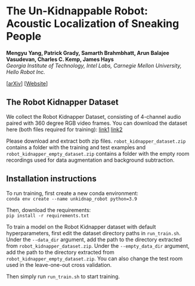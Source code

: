  # The Un-Kidnappable Robot: Acoustic Localization of Sneaking People

**Mengyu Yang, Patrick Grady, Samarth Brahmbhatt, Arun Balajee Vasudevan, Charles C. Kemp, James Hays** \
*Georgia Institute of Technology, Intel Labs, Carnegie Mellon University, Hello Robot Inc.*

[[arXiv](https://arxiv.org/abs/2310.03743)] [[Website](https://sites.google.com/view/unkidnappable-robot)]

## The Robot Kidnapper Dataset

We collect the Robot Kidnapper Dataset, consisting of 4-channel audio paired with 360 degree RGB video frames. You can download the dataset here (both files required for training): [link1]() [link2](https://www.dropbox.com/scl/fi/p2g8ua6zu6rkqnp4bwxxl/robot_kidnapper_empty_dataset.tar?rlkey=mfvlk1iqyebtxruav1b5pyzmd&dl=0)

Please download and extract both zip files. `robot_kidnapper_dataset.zip` contains a folder with the training and test examples and `robot_kidnapper_empty_dataset.zip` contains a folder with the empty room recordings used for data augmentation and background subtraction.

## Installation instructions

To run training, first create a new conda environment: \
`conda env create --name unkidnap_robot python=3.9`

Then, download the requirements: \
`pip install -r requirements.txt`

To train a model on the Robot Kidnapper dataset with default hyperparameters, first edit the dataset directory paths in `run_train.sh`. Under the `--data_dir` argument, add the path to the directory extracted from `robot_kidnapper_dataset.zip`. Under the `--empty_data_dir` argument, add the path to the directory extracted from `robot_kidnapper_empty_dataset.zip`. You can also change the test room used in the leave-one-out cross validation.

Then simply run `run_train.sh` to start training.

